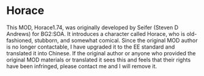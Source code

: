 # Horace
 
This MOD, Horace1.74, was originally developed by Seifer (Steven D Andrews) for BG2:SOA. It introduces a character called Horace, who is old-fashioned, stubborn, and somewhat comical. Since the original MOD author is no longer contactable, I have upgraded it to the EE standard and translated it into Chinese. If the original author or anyone who provided the original MOD materials or translated it sees this and feels that their rights have been infringed, please contact me and I will remove it.

